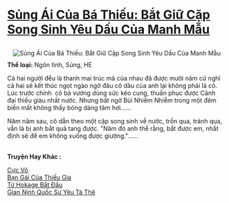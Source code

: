 <a href="https://utruyen.com/truyen/sung-ai-cua-ba-thieu-bat-giu-cap-song-sinh-yeu-dau-cua-manh-mau/19136/" title="Sủng Ái Của Bá Thiếu: Bắt Giữ Cặp Song Sinh Yêu Dấu Của Manh Mẫu"><h1>Sủng Ái Của Bá Thiếu: Bắt Giữ Cặp Song Sinh Yêu Dấu Của Manh Mẫu</h1></a><div style="display:table"><img align="right" style="float: left; padding: 10px;" src="https://utruyen.com/images/story/200x260/sung-ai-cua-ba-thieu-bat-giu-cap-song-sinh-yeu-dau-cua-manh-mau.jpg" alt="Sủng Ái Của Bá Thiếu: Bắt Giữ Cặp Song Sinh Yêu Dấu Của Manh Mẫu"><b>Thể loại:</b> Ngôn tình, Sủng, HE<p></p>Cả hai người đểu là thanh mai trúc mã của nhau đã được mười năm cứ nghĩ cả hai sẽ kết thúc ngọt ngào ngờ đâu cô dâu của anh lại không phải là cô. Lúc trước chính  cô bá vương dùng sức kéo cung, thuần phục được Cảnh đại thiếu giàu nhất nước. Nhưng bất ngờ Bùi Nhiễm Nhiễm trong một đêm biến mất không thấy bóng dáng tăm hơi...... <p></p>Năm năm sau, cô dẫn theo một cặp song sinh về nước, trốn qua, tránh qua, vẫn là bị anh bắt quả tang được. "Năm đó anh thề rằng, bắt được em, nhất định sẽ để em không xuống được giường."......</div><p><br><b>Truyện Hay Khác :</b></p><a href="https://utruyen.com/truyen/cuc-vo/17420/" alt="Cực Võ">Cực Võ</a><br/><a href="https://truyenngontinhay.wordpress.com/2019/10/03/ban-gai-cua-thieu-gia/" alt="Bạn Gái Của Thiếu Gia">Bạn Gái Của Thiếu Gia</a><br/><a href="https://truyenngontinhay.wordpress.com/2019/10/03/tu-hokage-bat-dau/" alt="Từ Hokage Bắt Đầu">Từ Hokage Bắt Đầu</a><br/><a href="https://github.com/quanluxury/ngontinhhot/tree/master/truyenhay/16968/" alt="Gian Nịnh Quốc Sư Yêu Tà Thê">Gian Nịnh Quốc Sư Yêu Tà Thê</a><br/>